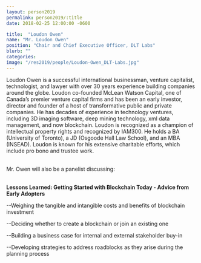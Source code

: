 ```yaml
---
layout: person2019
permalink: person2019/:title
date: 2018-02-25 12:00:00 -0600

title:  "Loudon Owen"
name: "Mr. Loudon Owen"
position: "Chair and Chief Executive Officer, DLT Labs"
blurb: ""
categories: 
image: "/res2019/people/Loudon-Owen_DLT-Labs.jpg"
---
```

Loudon Owen is a successful international businessman, venture capitalist, technologist, and lawyer with over 30 years experience building companies around the globe. Loudon co-founded McLean Watson Capital, one of Canada’s premier venture capital firms and has been an early investor, director and founder of a host of transformative public and private companies. He has decades of experience in technology ventures, including 3D imaging software, deep mining technology, xml data management, and now blockchain. Loudon is recognized as a champion of intellectual property rights and recognized by IAM300. He holds a BA (University of Toronto), a JD (Osgoode Hall Law School), and an MBA (INSEAD). Loudon is known for his extensive charitable efforts, which include pro bono and trustee work.

<br>
Mr. Owen will also be a panelist discussing:
<br>
<br>
<p><b>Lessons Learned: Getting Started with Blockchain Today - Advice from Early Adopters</b></p>

<p>--Weighing the tangible and intangible costs and benefits of blockchain investment</p>
<p>--Deciding whether to create a blockchain or join an existing one</p>
<p>--Building a business case for internal and external stakeholder buy-in</p>
<p>--Developing strategies to address roadblocks as they arise during the planning process</p>
